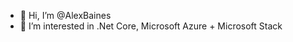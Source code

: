 - 👋 Hi, I’m @AlexBaines
- 👀 I’m interested in .Net Core, Microsoft Azure + Microsoft Stack

<!---
AlexBaines/AlexBaines is a ✨ special ✨ repository because its `README.md` (this file) appears on your GitHub profile.
You can click the Preview link to take a look at your changes.
--->
